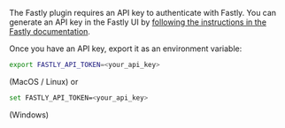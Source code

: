 The Fastly plugin requires an API key to authenticate with Fastly. You can generate an API key in the Fastly UI by [following the instructions in the Fastly documentation](https://docs.fastly.com/en/guides/using-api-tokens).

Once you have an API key, export it as an environment variable:

```bash
export FASTLY_API_TOKEN=<your_api_key>
```

(MacOS / Linux) or

```bash
set FASTLY_API_TOKEN=<your_api_key>
```

(Windows)